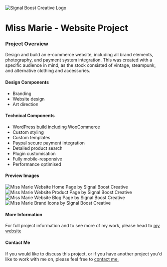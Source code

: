 ![Signal Boost Creative Logo](https://signalboost.co.nz/wp-content/uploads/2021/04/Signal-Boost-Logo-Small.jpg)

# Miss Marie - Website Project
### Project Overview
Design and build an e-commerce website, including all brand elements, photography, and payment system integration. This was created with a specific audience in mind, as the stock consisted of vintage, steampunk, and alternative clothing and accessories.

#### Design Components
* Branding
* Website design
* Art direction 

#### Technical Components
* WordPress build including WooCommerce
* Custom styling
* Custom templates
* Paypal secure payment integration
* Detailed product search
* Plugin customisation
* Fully mobile-responsive
* Performance optimised

#### Preview Images
![Miss Marie Website Home Page by Signal Boost Creative](https://signalboost.co.nz/wp-content/uploads/2017/12/website-iPad-homepageWEB.jpg)
![Miss Marie Website Product Page by Signal Boost Creative](https://signalboost.co.nz/wp-content/uploads/2017/12/website-product-pageWEB.jpg)
![Miss Marie Website Blog Page by Signal Boost Creative](https://signalboost.co.nz/wp-content/uploads/2017/12/website-blog-ipadWEB.jpg)
![Miss Marie Brand Icons by Signal Boost Creative](https://signalboost.co.nz/wp-content/uploads/2017/12/iconsWEB.jpg)

#### More Information
For full project information and to see more of my work, please head to [my website](https://signalboost.co.nz/portfolio/website-design-miss-marie/)

#### Contact Me
If you would like to discuss this project, or if you have another project you'd like to work with me on, please feel free to [contact me.](https://signalboost.co.nz/contact/) 